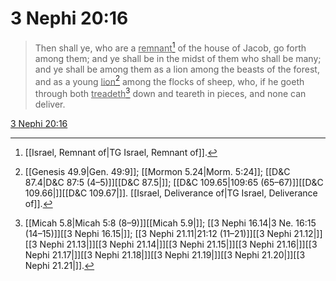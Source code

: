 # 3 Nephi 20:16

> Then shall ye, who are a <u>remnant</u>[^a] of the house of Jacob, go forth among them; and ye shall be in the midst of them who shall be many; and ye shall be among them as a lion among the beasts of the forest, and as a young <u>lion</u>[^b] among the flocks of sheep, who, if he goeth through both <u>treadeth</u>[^c] down and teareth in pieces, and none can deliver.

[3 Nephi 20:16](https://www.churchofjesuschrist.org/study/scriptures/bofm/3-ne/20?lang=eng&id=p16#p16)


[^a]: [[Israel, Remnant of|TG Israel, Remnant of]].  
[^b]: [[Genesis 49.9|Gen. 49:9]]; [[Mormon 5.24|Morm. 5:24]]; [[D&C 87.4|D&C 87:5 (4–5)]][[D&C 87.5|]]; [[D&C 109.65|109:65 (65–67)]][[D&C 109.66|]][[D&C 109.67|]]. [[Israel, Deliverance of|TG Israel, Deliverance of]].  
[^c]: [[Micah 5.8|Micah 5:8 (8–9)]][[Micah 5.9|]]; [[3 Nephi 16.14|3 Ne. 16:15 (14–15)]][[3 Nephi 16.15|]]; [[3 Nephi 21.11|21:12 (11–21)]][[3 Nephi 21.12|]][[3 Nephi 21.13|]][[3 Nephi 21.14|]][[3 Nephi 21.15|]][[3 Nephi 21.16|]][[3 Nephi 21.17|]][[3 Nephi 21.18|]][[3 Nephi 21.19|]][[3 Nephi 21.20|]][[3 Nephi 21.21|]].  
